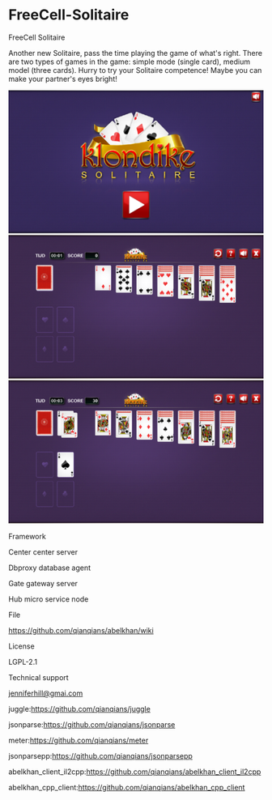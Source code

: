 # FreeCell-Solitaire

FreeCell Solitaire

Another new Solitaire, pass the time playing the game of what's right. There are two types of games in the game: simple mode (single card), medium model (three cards). Hurry to try your Solitaire competence! Maybe you can make your partner's eyes bright!

![image](https://github.com/DevialMayCry/FreeCell-Solitaire/raw/master/IMG_0757.PNG)
![image](https://github.com/DevialMayCry/FreeCell-Solitaire/raw/master/IMG_0758.PNG)
![image](https://github.com/DevialMayCry/FreeCell-Solitaire/raw/master/IMG_0759.PNG)


Framework

Center center server

Dbproxy database agent

Gate gateway server

Hub micro service node

File

https://github.com/qianqians/abelkhan/wiki

License

LGPL-2.1

Technical support

jenniferhill@gmai.com

juggle:https://github.com/qianqians/juggle

jsonparse:https://github.com/qianqians/jsonparse

meter:https://github.com/qianqians/meter

jsonparsepp:https://github.com/qianqians/jsonparsepp

abelkhan_client_il2cpp:https://github.com/qianqians/abelkhan_client_il2cpp

abelkhan_cpp_client:https://github.com/qianqians/abelkhan_cpp_client
